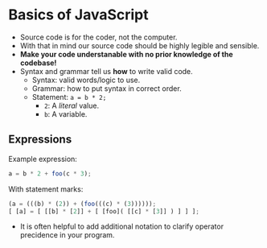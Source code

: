 # Basics of JavaScript

- Source code is for the coder, not the computer.
- With that in mind our source code should be highly legible and sensible.
- **Make your code understanable with no prior knowledge of the codebase!**
- Syntax and grammar tell us **how** to write valid code.
  - Syntax: valid words/logic to use.
  - Grammar: how to put syntax in correct order.
  - Statement: `a = b * 2;`
    - `2`: A _literal_ value.
    - `b`: A variable.

## Expressions

Example expression:

```JavaScript
a = b * 2 + foo(c * 3);
```

With statement marks:

```JavaScript
(a = (((b) * (2)) + (foo(((c) * (3))))));
[ [a] = [ [[b] * [2]] + [ [foo]( [[c] * [3]] ) ] ] ];
```

- It is often helpful to add additional notation to clarify operator precidence in your program.